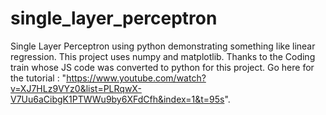 # single_layer_perceptron
Single Layer Perceptron using python demonstrating something like linear regression.
This project uses numpy and matplotlib.
Thanks to the Coding train whose JS code was converted to python for this project.
Go here for the tutorial : "https://www.youtube.com/watch?v=XJ7HLz9VYz0&list=PLRqwX-V7Uu6aCibgK1PTWWu9by6XFdCfh&index=1&t=95s".

